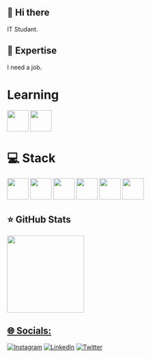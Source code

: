## 👋 Hi there
IT Studant.

## 🚀 Expertise
I need a job.

# Learning
<img loading="lazy" src="https://cdn.jsdelivr.net/gh/devicons/devicon/icons/java/java-original.svg" width="50" height="50"/> 
<img loading="lazy" src="https://cdn.jsdelivr.net/gh/devicons/devicon/icons/linux/linux-original.svg" width="50" height="50"/>


# 💻 Stack
<img loading="lazy" src="https://cdn.jsdelivr.net/gh/devicons/devicon@latest/icons/java/java-original-wordmark.svg" width="50" height="50" />
<img loading="lazy" src="https://cdn.jsdelivr.net/gh/devicons/devicon@latest/icons/javascript/javascript-original.svg" width="50" height="50" />
<img loading="lazy" src="https://cdn.jsdelivr.net/gh/devicons/devicon@latest/icons/mysql/mysql-original-wordmark.svg" width="50" height="50" />
<img loading="lazy" src="https://cdn.jsdelivr.net/gh/devicons/devicon@latest/icons/postgresql/postgresql-original-wordmark.svg" width="50" height="50"/>
<img loading="lazy" src="https://cdn.jsdelivr.net/gh/devicons/devicon@latest/icons/html5/html5-original.svg" width="50" height="50" />
<img loading="lazy" src="https://cdn.jsdelivr.net/gh/devicons/devicon@latest/icons/css3/css3-original.svg" width="50" height="50" />

## ⭐ GitHub Stats
<div>
<a href="https://github.com/jkhlf">
<img loading="lazy" height="180em" src="https://github-readme-stats.vercel.app/api/top-langs/?username=jkhlf&layout=compact&langs_count=7&theme=dracula"/>
</div>


## 🌐 Socials:
[![Instagram](https://img.shields.io/badge/Instagram-%23E4405F.svg?logo=Instagram&logoColor=white)](https://www.instagram.com/kh4lf_/) [![LinkedIn](https://img.shields.io/badge/LinkedIn-%230077B5.svg?logo=linkedin&logoColor=white)](https://www.linkedin.com/in/joaovictor-khalaf/)  [![Twitter](https://img.shields.io/badge/Twitter-%231DA1F2.svg?logo=Twitter&logoColor=white)](https://twitter.com/kh4lf_) 

